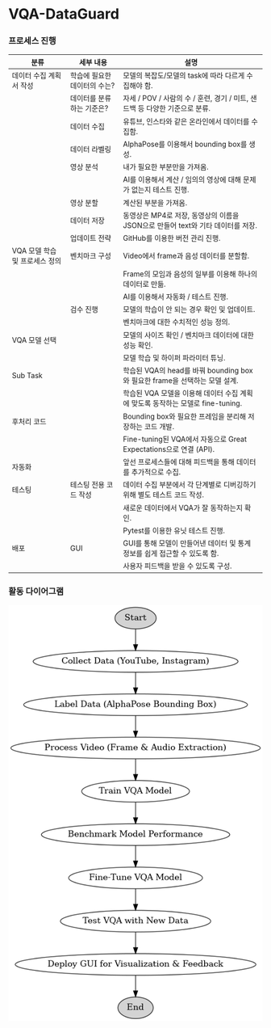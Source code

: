 # VQA-DataGuard



### 프로세스 진행
| **분류** | **세부 내용** | **설명** |
|----------|-------------|---------|
| 데이터 수집 계획서 작성 | 학습에 필요한 데이터의 수는? | 모델의 복잡도/모델의 task에 따라 다르게 수집해야 함. |
|  | 데이터를 분류하는 기준은? | 자세 / POV / 사람의 수 / 훈련, 경기 / 미트, 샌드백 등 다양한 기준으로 분류. |
|  | 데이터 수집 | 유튜브, 인스타와 같은 온라인에서 데이터를 수집함. |
|  | 데이터 라벨링 | AlphaPose를 이용해서 bounding box를 생성. |
|  | 영상 분석 | 내가 필요한 부분만을 가져옴. |
|  |  | AI를 이용해서 계산 / 임의의 영상에 대해 문제가 없는지 테스트 진행. |
|  | 영상 분할 | 계산된 부분을 가져옴. |
|  | 데이터 저장 | 동영상은 MP4로 저장, 동영상의 이름을 JSON으로 만들어 text와 기타 데이터를 저장. |
|  | 업데이트 전략 | GitHub를 이용한 버전 관리 진행. |
| VQA 모델 학습 및 프로세스 정의 | 벤치마크 구성 | Video에서 frame과 음성 데이터를 분할함. |
|  |  | Frame의 모임과 음성의 일부를 이용해 하나의 데이터로 만듦. |
|  |  | AI를 이용해서 자동화 / 테스트 진행. |
|  | 검수 진행 | 모델의 학습이 안 되는 경우 확인 및 업데이트. |
|  |  | 벤치마크에 대한 수치적인 성능 정의. |
| VQA 모델 선택 |  | 모델의 사이즈 확인 / 벤치마크 데이터에 대한 성능 확인. |
|  |  | 모델 학습 및 하이퍼 파라미터 튜닝. |
| Sub Task |  | 학습된 VQA의 head를 바꿔 bounding box와 필요한 frame을 선택하는 모델 설계. |
|  |  | 학습된 VQA 모델을 이용해 데이터 수집 계획에 맞도록 동작하는 모델로 fine-tuning. |
| 후처리 코드 |  | Bounding box와 필요한 프레임을 분리해 저장하는 코드 개발. |
|  |  | Fine-tuning된 VQA에서 자동으로 Great Expectations으로 연결 (API). |
| 자동화 |  | 앞선 프로세스들에 대해 피드백을 통해 데이터를 추가적으로 수집. |
| 테스팅 | 테스팅 전용 코드 작성 | 데이터 수집 부분에서 각 단계별로 디버깅하기 위해 별도 테스트 코드 작성. |
|  |  | 새로운 데이터에서 VQA가 잘 동작하는지 확인. |
|  |  | Pytest를 이용한 유닛 테스트 진행. |
| 배포 | GUI | GUI를 통해 모델이 만들어낸 데이터 및 통계 정보를 쉽게 접근할 수 있도록 함. |
|  |  | 사용자 피드백을 받을 수 있도록 구성. |

### 활동 다이어그램
![](imgs/vqa_activity_diagram.png)